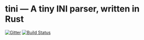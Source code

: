 # tini &mdash; A tiny INI parser, written in Rust

[![Gitter](https://badges.gitter.im/pinecrew/tiny-ini.svg)](https://gitter.im/pinecrew/tiny-ini?utm_source=badge&utm_medium=badge&utm_campaign=pr-badge&utm_content=badge) [![Build Status](https://travis-ci.org/pinecrew/tini.svg?branch=master)](https://travis-ci.org/pinecrew/tini)
